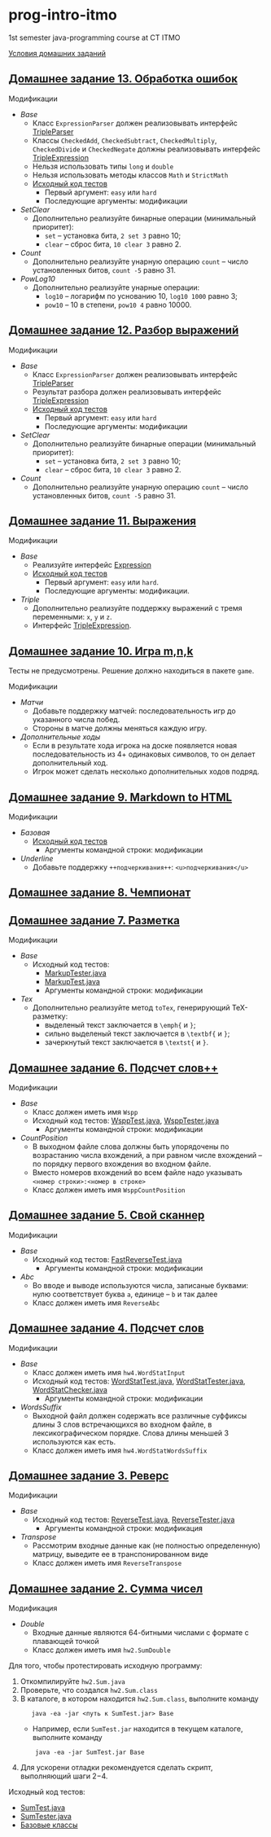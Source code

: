 # prog-intro-itmo
1st semester java-programming course at CT ITMO

[Условия домашних заданий](https://github.com/never-ever-live/prog-intro-itmo/blob/main/Task_Conditions.pdf)

## [Домашнее задание 13. Обработка ошибок](https://github.com/never-ever-live/prog-intro-itmo/tree/main/solutions/hw13/exceptions)

Модификации
 * *Base*
    * Класс `ExpressionParser` должен реализовывать интерфейс
        [TripleParser](java/expression/exceptions/TripleParser.java)
    * Классы `CheckedAdd`, `CheckedSubtract`, `CheckedMultiply`,
        `CheckedDivide` и `CheckedNegate` должны реализовывать интерфейс
        [TripleExpression](java/expression/TripleExpression.java)
    * Нельзя использовать типы `long` и `double`
    * Нельзя использовать методы классов `Math` и `StrictMath`
    * [Исходный код тестов](java/expression/exceptions/ExceptionsTest.java)
        * Первый аргумент: `easy` или `hard`
        * Последующие аргументы: модификации
 * *SetClear*
    * Дополнительно реализуйте бинарные операции (минимальный приоритет):
        * `set` – установка бита, `2 set 3` равно 10;
        * `clear` – сброс бита, `10 clear 3` равно 2.
 * *Count*
    * Дополнительно реализуйте унарную операцию
      `count` – число установленных битов, `count -5` равно 31.
 * *PowLog10*
    * Дополнительно реализуйте унарные операции:
        * `log10` – логарифм по уснованию 10, `log10 1000` равно 3;
        * `pow10` – 10 в степени, `pow10 4` равно 10000.


## [Домашнее задание 12. Разбор выражений](https://github.com/never-ever-live/prog-intro-itmo/tree/main/solutions/hw12/parser)

Модификации
 * *Base*
    * Класс `ExpressionParser` должен реализовывать интерфейс
        [TripleParser](java/expression/parser/TripleParser.java)
    * Результат разбора должен реализовывать интерфейс
        [TripleExpression](java/expression/TripleExpression.java)
    * [Исходный код тестов](java/expression/parser/ParserTest.java)
        * Первый аргумент: `easy` или `hard`
        * Последующие аргументы: модификации
 * *SetClear*
    * Дополнительно реализуйте бинарные операции (минимальный приоритет):
        * `set` – установка бита, `2 set 3` равно 10;
        * `clear` – сброс бита, `10 clear 3` равно 2.
 * *Count*
    * Дополнительно реализуйте унарную операцию
      `count` – число установленных битов, `count -5` равно 31.

## [Домашнее задание 11. Выражения](https://github.com/never-ever-live/prog-intro-itmo/tree/main/solutions/hw11/expression)

Модификации
 * *Base*
    * Реализуйте интерфейс [Expression](java/expression/Expression.java)
    * [Исходный код тестов](java/expression/ExpressionTest.java)
        * Первый аргумент: `easy` или `hard`.
        * Последующие аргументы: модификации.
 * *Triple*
    * Дополнительно реализуйте поддержку выражений с тремя переменными: `x`, `y` и `z`.
    * Интерфейс [TripleExpression](java/expression/TripleExpression.java).


## [Домашнее задание 10. Игра m,n,k](https://github.com/never-ever-live/prog-intro-itmo/tree/main/solutions/hw10/game)

Тесты не предусмотрены. Решение должно находиться в пакете `game`.

Модификации
 * *Матчи*
    * Добавьте поддержку матчей: последовательность игр до указанного числа побед.
    * Стороны в матче должны меняться каждую игру.
 * *Дополнительные ходы*
    * Если в результате хода игрока на доске появляется новая последовательность
      из 4+ одинаковых символов, то он делает дополнительный ход.
    * Игрок может сделать несколько дополнительных ходов подряд.




## [Домашнее задание 9. Markdown to HTML](https://github.com/never-ever-live/prog-intro-itmo/tree/main/solutions/hw9/md2html)

Модификации
 * *Базовая*
    * [Исходный код тестов](solutions/hw9/test/Md2HtmlTester.java)
        * Аргументы командной строки: модификации
 * *Underline*
    * Добавьте поддержку `++подчеркивания++`: `<u>подчеркивания</u>`




## [Домашнее задание 8. Чемпионат](https://github.com/never-ever-live/prog-intro-itmo/tree/main/solutions/hw8)

## [Домашнее задание 7. Разметка](https://github.com/never-ever-live/prog-intro-itmo/tree/main/solutions/hw7/markup)

Модификации
 * *Base*
    * Исходный код тестов:
        * [MarkupTester.java](solutions/hw7/test/MarkupTester.java)
        * [MarkupTest.java](solutions/hw7/test/MarkupTest.java)
        * Аргументы командной строки: модификации
 * *Tex*
    * Дополнительно реализуйте метод `toTex`, генерирующий TeX-разметку:
      * выделеный текст заключается в `\emph{` и `}`;
      * сильно выделеный текст заключается в `\textbf{` и `}`;
      * зачеркнутый текст заключается в `\textst{` и `}`.

## [Домашнее задание 6. Подсчет слов++](https://github.com/never-ever-live/prog-intro-itmo/tree/main/solutions/hw6)

Модификации
 * *Base*
    * Класс должен иметь имя `Wspp`
    * Исходный код тестов:
        [WsppTest.java](solutions/hw6/test/WsppTest.java),
        [WsppTester.java](solutions/hw6/test/WsppTester.java)
        * Аргументы командной строки: модификации
 * *CountPosition*
    * В выходном файле слова должны быть упорядочены по возрастанию числа
      вхождений, а при равном числе вхождений – по порядку первого вхождения
      во входном файле.
    * Вместо номеров вхождений во всем файле надо указывать
      `<номер строки>:<номер в строке>`
    * Класс должен иметь имя `WsppCountPosition`


## [Домашнее задание 5. Свой сканнер](https://github.com/never-ever-live/prog-intro-itmo/tree/main/solutions/hw5)

Модификации
 * *Base*
    * Исходный код тестов: [FastReverseTest.java](solutions/hw5/test/FastReverseTest.java)
        * Аргументы командной строки: модификации
 * *Abc*
    * Во вводе и выводе используются числа, записаные буквами:
      нулю соответствует буква `a`, единице – `b` и так далее
    * Класс должен иметь имя `ReverseAbc`


## [Домашнее задание 4. Подсчет слов](https://github.com/never-ever-live/prog-intro-itmo/tree/main/solutions/hw4)

Модификации
 * *Base*
    * Класс должен иметь имя `hw4.WordStatInput`
    * Исходный код тестов:
        [WordStatTest.java](solutions/hw4/test/WordStatTest.java),
        [WordStatTester.java](solutions/hw4/test/WordStatTester.java),
        [WordStatChecker.java](solutions/hw4/test/WordStatChecker.java)
        * Аргументы командной строки: модификации
 * *WordsSuffix*
    * Выходной файл должен содержать все различные суффиксы длины 3
      слов встречающихся во входном файле,
      в лексикографическом порядке.
      Слова длины меньшей 3 используются как есть.
    * Класс должен иметь имя `hw4.WordStatWordsSuffix`


## [Домашнее задание 3. Реверс](https://github.com/never-ever-live/prog-intro-itmo/tree/main/solutions/hw3)

Модификации
 * *Base*
    * Исходный код тестов:
        [ReverseTest.java](solutions/hw3/test/ReverseTest.java),
        [ReverseTester.java](solutions/hw3/test/ReverseTester.java)
        * Аргументы командной строки: модификация
 * *Transpose*
    * Рассмотрим входные данные как (не полностью определенную) матрицу,
      выведите ее в транспонированном виде
    * Класс должен иметь имя `ReverseTranspose`


## [Домашнее задание 2. Сумма чисел](https://github.com/never-ever-live/prog-intro-itmo/tree/main/solutions/hw2)

Модификация
 * *Double*
    * Входные данные являются 64-битными числами с формате с плавающей точкой
    * Класс должен иметь имя `hw2.SumDouble`

Для того, чтобы протестировать исходную программу:

 1. Откомпилируйте `hw2.Sum.java`
 1. Проверьте, что создался `hw2.Sum.class`
 1. В каталоге, в котором находится `hw2.Sum.class`, выполните команду
    ```
       java -ea -jar <путь к SumTest.jar> Base
    ```
    * Например, если `SumTest.jar` находится в текущем каталоге, выполните команду
    ```
        java -ea -jar SumTest.jar Base
    ```
 1. Для ускорени отладки рекомендуется сделать скрипт, выполняющий шаги 2−4.

Исходный код тестов:

* [SumTest.java](solutions/hw2/test/SumTest.java)
* [SumTester.java](solutions/hw2/test/SumTester.java)
* [Базовые классы](java/base/)
 
